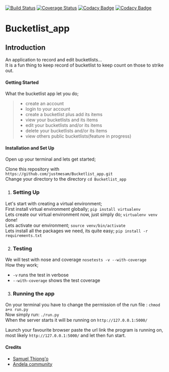 [![Build Status](https://travis-ci.org/justmesam/Bucketlist_app.svg?branch=master)](https://travis-ci.org/justmesam/Bucketlist_app)
[![Coverage Status](https://coveralls.io/repos/github/justmesam/Bucketlist_app/badge.svg?branch=master)](https://coveralls.io/github/justmesam/Bucketlist_app?branch=master)
[![Codacy Badge](https://api.codacy.com/project/badge/Grade/d32e41d93345488ca9b97985a199ca92)](https://www.codacy.com/app/justmesam/Bucketlist_app?utm_source=github.com&amp;utm_medium=referral&amp;utm_content=justmesam/Bucketlist_app&amp;utm_campaign=Badge_Grade)
[![Codacy Badge](https://api.codacy.com/project/badge/Coverage/d32e41d93345488ca9b97985a199ca92)](https://www.codacy.com/app/justmesam/Bucketlist_app?utm_source=github.com&utm_medium=referral&utm_content=justmesam/Bucketlist_app&utm_campaign=Badge_Coverage)

# Bucketlist_app
## Introduction
An application to record and edit bucketlists...   
It is a fun thing to keep record of bucketlist to keep count on those to strike out.

#### Getting Started
What the bucketlist app let you do;
>  * create an account
>  * login to your account
>  * create a bucketlist plus add its items
>  * view your bucketlists and its items
>  * edit your bucketlists and/or its items
>  * delete your bucketlists and/or its items
>  * view others public bucketlists(feature in progress)

#### Installation and Set Up

Open up your terminal and lets get started;

Clone this repository with  `https://github.com/justmesam/Bucketlist_app.git`  
Change your directory to the directory  `cd Bucketlist_app`

1. ### Setting Up
Let's start with creating a virtual environment;   
First install virtual environment globally; `pip install virtualenv`    
Lets create our virtual environment now, just simply do; `virtualenv venv` done!      
Lets activate our environment; `source venv/bin/activate`   
Lets install all the packages we need, its quite easy; `pip install -r requirements.txt`  

2. ### Testing   
We will test with nose and coverage `nosetests -v --with-coverage`  
How they work;   
 + `-v` runs the test in verbose   
 + `--with-coverage` shows the test coverage

3. ###  Running the app   
On your terminal you have to change the permission of the run file :
`chmod a+x run.py`  
Now simply run: `./run.py`   
When the server starts it will be running on `http://127.0.0.1:5000/`   

Launch your favourite browser paste the url link the program is running on, most likely
`http://127.0.0.1:5000/` and let then fun start.

#### Credits
* [Samuel Thiong'o][1]
* [Andela community][2]


[1]: https://github.com/justmesam
[2]: https://andela.com/
